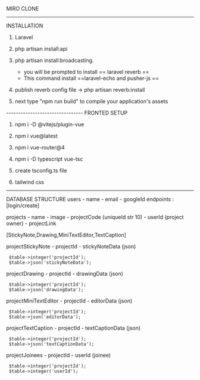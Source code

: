 
MIRO CLONE


______________________________________
INSTALLATION

1. Laravel

2. php artisan install:api

3. php artisan install:broadcasting. 

	- you will be prompted to install == laravel reverb ==
	- This command install  ==laravel-echo and pusher-js ==

4. publish  reverb config file -> php artisan reverb:install

5. next type "npm run build" to compile your application's assets

--------------------------------  FRONTED SETUP

1. npm i -D @vitejs/plugin-vue

1. npm i vue@latest

2. npm i vue-router@4

3. npm i -D typescript vue-tsc 

4. create tsconfig.ts file

4. tailwind css

---------------------------------------------------------------


DATABASE STRUCTURE 
users 
	- name
	- email
	- googleId
	  endpoints : [login/create]


projects
	- name
	- image
	- projectCode (uniqueId str 10)
	- userId (project owner)
	- projectLink


[StickyNote,Drawing,MiniTextEditor,TextCaption]

projectStickyNote
	- projectId
	- stickyNoteData (json)
	
	 $table->integer('projectId');
     $table->json('stickyNoteData');
	
projectDrawing
	- projectId
	- drawingData (json)

	 $table->integer('projectId');
     $table->json('drawingData');

	
projectMiniTextEditor
	- projectId
	- editorData (json)

	 $table->integer('projectId');
     $table->json('editorData');

projectTextCaption
	- projectId
	- textCaptionData (json)

	 $table->integer('projectId');
     $table->json('textCaptionData');

projectJoinees
	- projectId
	- userId (joinee)

	 $table->integer('projectId');
	 $table->integer('userId');
